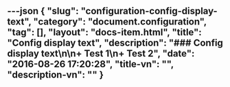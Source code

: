 ---json
{
    "slug": "configuration-config-display-text",
    "category": "document.configuration",
    "tag": [],
    "layout": "docs-item.html",
    "title": "Config display text",
    "description": "### Config display text\n\n+ Test 1\n+ Test 2",
    "date": "2016-08-26 17:20:28",
    "title-vn": "",
    "description-vn": ""
}
---
